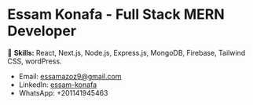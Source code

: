 # Essam Konafa - Full Stack MERN Developer
🚀 **Skills:** React, Next.js, Node.js, Express.js, MongoDB, Firebase, Tailwind CSS, wordPress.
- Email: essamazoz9@gmail.com
- LinkedIn: [essam-konafa](https://www.linkedin.com/in/essam-konafa-589310286/)
- WhatsApp: +201141945463
